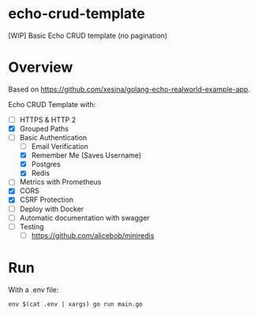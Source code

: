 # echo-crud-template

[WIP] Basic Echo CRUD template (no pagination)

# Overview

Based on https://github.com/xesina/golang-echo-realworld-example-app.

Echo CRUD Template with:

- [ ] HTTPS & HTTP 2
- [x] Grouped Paths
- [ ] Basic Authentication
  - [ ] Email Verification
  - [x] Remember Me (Saves Username)
  - [x] Postgres
  - [x] Redis
- [ ] Metrics with Prometheus
- [x] CORS
- [x] CSRF Protection
- [ ] Deploy with Docker
- [ ] Automatic documentation with swagger
- [ ] Testing
  - [ ] https://github.com/alicebob/miniredis

# Run

With a .env file:

```
env $(cat .env | xargs) go run main.go
```
